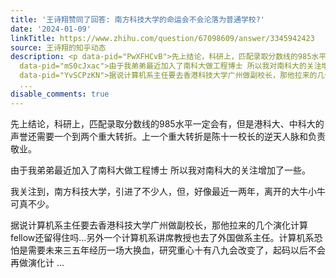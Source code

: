 ```yaml
---
title: '王诗翔赞同了回答: 南方科技大学的命运会不会沦落为普通学校?'
date: '2024-01-09'
linkTitle: https://www.zhihu.com/question/67098609/answer/3345942423
source: 王诗翔的知乎动态
description: <p data-pid="PwXFHCvB">先上结论，科研上，匹配录取分数线的985水平一定会有，但是港科大、中科大的声誉还需要一个到两个重大转折。上一个重大转折是陈十一校长的逆天人脉和负责敬业。</p><p
  data-pid="mS0cJxac">由于我弟弟最近加入了南科大做工程博士 所以我对南科大的关注增加了一些。</p><p data-pid="VDSbCxjU">我关注到，南方科技大学，引进了不少人，但，好像最近一两年，离开的大牛小牛可真不少。</p><p
  data-pid="YvSCPzKN">据说计算机系主任要去香港科技大学广州做副校长，那他拉来的几个演化计算fellow还留得住吗…另外一个计算机系讲席教授也去了外国做系主任。计算机系恐怕是需要未来三五年经历一场大换血，研究重心十有八九会改变了，起码以后不会再做演化计
  ...
disable_comments: true
---
```

<p data-pid="PwXFHCvB">先上结论，科研上，匹配录取分数线的985水平一定会有，但是港科大、中科大的声誉还需要一个到两个重大转折。上一个重大转折是陈十一校长的逆天人脉和负责敬业。</p><p data-pid="mS0cJxac">由于我弟弟最近加入了南科大做工程博士 所以我对南科大的关注增加了一些。</p><p data-pid="VDSbCxjU">我关注到，南方科技大学，引进了不少人，但，好像最近一两年，离开的大牛小牛可真不少。</p><p data-pid="YvSCPzKN">据说计算机系主任要去香港科技大学广州做副校长，那他拉来的几个演化计算fellow还留得住吗…另外一个计算机系讲席教授也去了外国做系主任。计算机系恐怕是需要未来三五年经历一场大换血，研究重心十有八九会改变了，起码以后不会再做演化计 ...